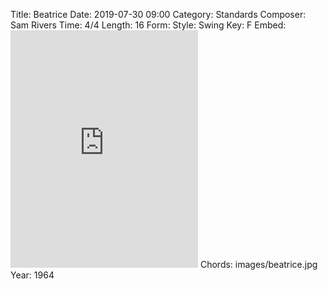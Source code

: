 Title: Beatrice
Date: 2019-07-30 09:00
Category: Standards
Composer: Sam Rivers
Time: 4/4
Length: 16
Form:
Style: Swing
Key: F
Embed: <iframe src="https://open.spotify.com/embed/user/thatdavidmiller/playlist/21AheK6Vpuni72ufiF84CH" width="300" height="380" frameborder="0" allowtransparency="true" allow="encrypted-media"></iframe>
Chords: images/beatrice.jpg
Year: 1964
